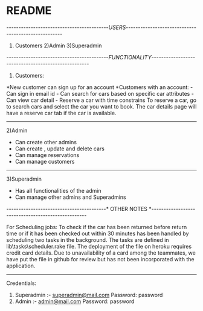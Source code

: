# README

------------------------------------------*USERS*----------------------------------------------------
1) Customers 
2)Admin 
3)Superadmin 

------------------------------------------*FUNCTIONALITY*----------------------------------------------------
1) Customers:

*New customer can sign up for an account
*Customers with an account:
	- Can sign in email id
	- Can search for cars based on specific car attributes
	- Can view car detail
	- Reserve a car with time constrains
To reserve a car, go to search cars and select the car you want to book. The car details page will have a reserve car tab if the car is available.

---------------------------------------------------------------------------------------------------------
2)Admin
* Can create other admins
* Can create , update and delete cars
* Can manage reservations
* Can manage customers

----------------------------------------------------------------------------------------------------------
3)Superadmin
* Has all functionalities of the admin
* Can manage other admins and Superadmins

-----------------------------------------* OTHER NOTES *---------------------------------------------------

For Scheduling jobs: To check if the car has been returned before return time or if it has been checked out within 30 minutes has been handled by scheduling two tasks in the background. The tasks are defined in lib\tasks\scheduler.rake file. The deployment of the file on heroku requires credit card details. Due to unavailability of a card among the teammates, we have put the file in github for review but has not been incorporated with the application.
___________________________________________________________________________________________________________
Credentials:
1. Superadmin :- superadmin@mail.com Password: password
2. Admin :- admin@mail.com Password: password

